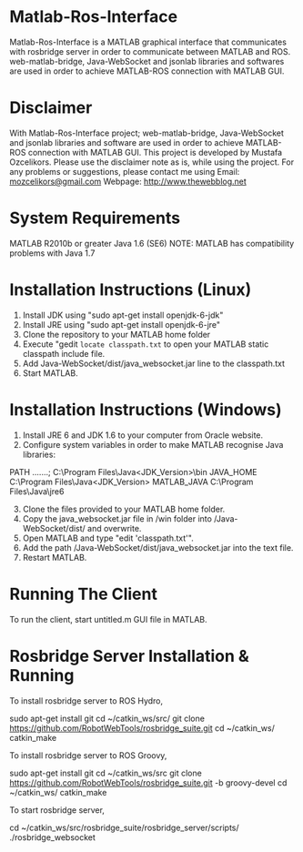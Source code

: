 Matlab-Ros-Interface
================

Matlab-Ros-Interface is a MATLAB graphical interface that communicates with rosbridge server in order to communicate between MATLAB and ROS. web-matlab-bridge, Java-WebSocket and jsonlab libraries and softwares are used in order to achieve MATLAB-ROS connection with MATLAB GUI.


Disclaimer
================

With Matlab-Ros-Interface project; web-matlab-bridge, Java-WebSocket and jsonlab libraries and software are used in order to achieve MATLAB-ROS connection with MATLAB GUI.
This project is developed by Mustafa Ozcelikors. Please use the disclaimer note as is, while using the project. For any problems or suggestions, please contact me using
Email: mozcelikors@gmail.com
Webpage: http://www.thewebblog.net


System Requirements
================

MATLAB R2010b or greater
Java 1.6 (SE6)
NOTE: MATLAB has compatibility problems with Java 1.7


Installation Instructions (Linux)
================

1) Install JDK using "sudo apt-get install openjdk-6-jdk"
2) Install JRE using "sudo apt-get install openjdk-6-jre"
3) Clone the repository to your MATLAB home folder
4) Execute "gedit `locate classpath.txt` to open your MATLAB static classpath include file.
5) Add <FullPathOfFiles>Java-WebSocket/dist/java_websocket.jar line to the classpath.txt
6) Start MATLAB.



Installation Instructions (Windows)
================

1) Install JRE 6 and JDK 1.6 to your computer from Oracle website.
2) Configure system variables in order to make MATLAB recognise Java libraries:
   
PATH          .......; C:\Program Files\Java\<JDK_Version>\bin
JAVA_HOME     C:\Program Files\Java\<JDK_Version>
MATLAB_JAVA   C:\Program Files\Java\jre6

3) Clone the files provided to your MATLAB home folder.
4) Copy the java_websocket.jar file in <FullPathOfFiles>/win folder into <FullPathOfFiles>/Java-WebSocket/dist/ and overwrite.
5) Open MATLAB and type "edit 'classpath.txt'".
6) Add the path <FullPathOfFiles>/Java-WebSocket/dist/java_websocket.jar into the text file.
7) Restart MATLAB.


Running The Client
================

To run the client, start untitled.m GUI file in MATLAB.


Rosbridge Server Installation & Running
================

To install rosbridge server to ROS Hydro,

sudo apt-get install git
cd ~/catkin_ws/src/
git clone https://github.com/RobotWebTools/rosbridge_suite.git
cd ~/catkin_ws/
catkin_make

To install rosbridge server to ROS Groovy,

sudo apt-get install git
cd ~/catkin_ws/src
git clone https://github.com/RobotWebTools/rosbridge_suite.git -b groovy-devel
cd ~/catkin_ws/
catkin_make

To start rosbridge server,

cd ~/catkin_ws/src/rosbridge_suite/rosbridge_server/scripts/
./rosbridge_websocket


